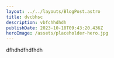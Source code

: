 ```yaml
---
layout: ../../layouts/BlogPost.astro
title: dvcbhsc
description: vbfchhdhdh
publishDate: 2023-10-18T09:43:20.436Z
heroImage: /assets/placeholder-hero.jpg
---
```

d﻿fhdhdfhdfhdh
